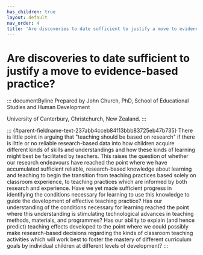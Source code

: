 ```yaml
---
has_children: true
layout: default
nav_order: 4
title: 'Are discoveries to date sufficient to justify a move to evidence-based practice? '
---
```

# Are discoveries to date sufficient to justify a move to evidence-based practice? 


::: documentByline
Prepared by John Church, PhD, School of Educational Studies and Human
Development

University of Canterbury, Christchurch, New Zealand.
:::

::: {#parent-fieldname-text-237abb4cceb84f13bbb83725eb47b735}
There is little point in arguing that "teaching should be based on
research" if there is little or no reliable research-based data into how
children acquire different kinds of skills and understandings and how
these kinds of learning might best be facilitated by teachers. This
raises the question of whether our research endeavours have reached the
point where we have accumulated sufficient reliable, research-based
knowledge about learning and teaching to begin the transition from
teaching practices based solely on classroom experience, to teaching
practices which are informed by both research and experience. Have we
yet made sufficient progress in identifying the conditions necessary for
learning to use this knowledge to guide the development of effective
teaching practice? Has our understanding of the conditions necessary for
learning reached the point where this understanding is stimulating
technological advances in teaching methods, materials, and programmes?
Has our ability to explain (and hence predict) teaching effects
developed to the point where we could possibly make research-based
decisions regarding the kinds of classroom teaching activities which
will work best to foster the mastery of different curriculum goals by
individual children at different levels of development?
:::
